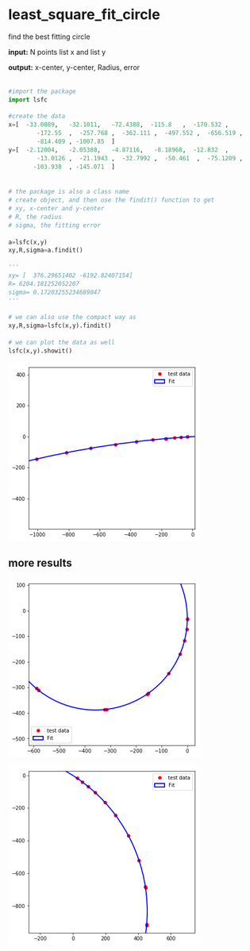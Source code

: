 # least_square_fit_circle

find the best fitting circle

**input:** N points list x and list y

**output:** x-center, y-center, Radius, error

```python

#import the package
import lsfc

#create the data
x=[  -33.0889,   -32.1011,   -72.4388,  -115.8   ,  -170.532 ,
        -172.55  ,  -257.768 ,  -362.111 ,  -497.552 ,  -656.519 ,
        -814.409 , -1007.85  ]
y=[  -2.12004,   -2.05388,   -4.87116,   -8.18968,  -12.832  ,
        -13.0126 ,  -21.1943 ,  -32.7992 ,  -50.461  ,  -75.1209 ,
       -103.938  , -145.071  ]


# the package is also a class name
# create object, and then use the findit() function to get 
# xy, x-center and y-center
# R, the radius
# sigma, the fitting error

a=lsfc(x,y)
xy,R,sigma=a.findit()

'''
xy= [  376.29651402 -6192.82407154]
R= 6204.181252052207
sigma= 0.17203255234689047
'''

# we can also use the compact way as
xy,R,sigma=lsfc(x,y).findit()

# we can plot the data as well
lsfc(x,y).showit()

```



![alt text](download.png)

## more results

![alt text](download2.png)



![alt text](download3.png)

